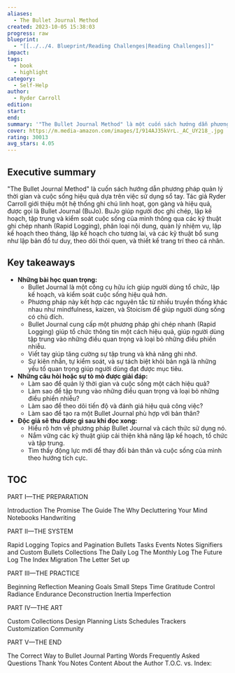 ```yaml
---
aliases:
  - The Bullet Journal Method
created: 2023-10-05 15:38:03
progress: raw
blueprint:
  - "[[../../4. Blueprint/Reading Challenges|Reading Challenges]]"
impact: 
tags:
  - book
  - highlight
category:
  - Self-Help
author:
  - Ryder Carroll
edition: 
start: 
end: 
summary: '"The Bullet Journal Method" là một cuốn sách hướng dẫn phương pháp quản lý thời gian và cuộc sống hiệu quả dựa trên việc sử dụng sổ tay. Tác giả Ryder Carroll giới thiệu một hệ thống ghi chú linh hoạt,  gọn gàng và  hiệu quả giúp người đọc ghi chép,  lập kế hoạch,  tập trung và  kiểm soát cuộc sống của mình.'
cover: https://m.media-amazon.com/images/I/914AJ35kVrL._AC_UY218_.jpg
rating: 30013
avg_stars: 4.05
---
```



## Executive summary

"The Bullet Journal Method" là cuốn sách hướng dẫn phương pháp quản lý thời gian và cuộc sống hiệu quả dựa trên việc sử dụng sổ tay. Tác giả Ryder Carroll giới thiệu một hệ thống ghi chú linh hoạt,  gọn gàng và  hiệu quả,  được gọi là Bullet Journal (BuJo). BuJo giúp người đọc ghi chép,  lập kế hoạch,  tập trung và  kiểm soát cuộc sống của mình thông qua các kỹ thuật ghi chép nhanh (Rapid Logging),  phân loại nội dung,  quản lý nhiệm vụ,  lập kế hoạch theo tháng,  lập kế hoạch cho tương lai,  và  các kỹ thuật bổ sung như lập bản đồ tư duy,  theo dõi thói quen,  và  thiết kế trang trí theo cá nhân.

## Key takeaways

* **Những bài học quan trọng:**
    * Bullet Journal là một công cụ hữu ích giúp người dùng  tổ chức,  lập kế hoạch,  và  kiểm soát cuộc sống hiệu quả hơn.
    *  Phương pháp này kết hợp các nguyên tắc từ nhiều truyền thống khác nhau như mindfulness,  kaizen,  và  Stoicism để giúp người dùng sống có chủ đích.
    *  Bullet Journal cung cấp một phương pháp ghi chép nhanh (Rapid Logging) giúp tổ chức thông tin một cách hiệu quả,  giúp người dùng tập trung vào những điều quan trọng và loại bỏ những điều phiền nhiễu.
    * Viết tay giúp tăng cường sự tập trung và khả năng ghi nhớ.
    *  Sự kiên nhẫn,  tự kiểm soát,  và  sự tách biệt khỏi bản ngã là những yếu tố quan trọng giúp người dùng đạt được mục tiêu.
* **Những câu hỏi hoặc sự tò mò được giải đáp:**
    *  Làm sao để quản lý thời gian và  cuộc sống một cách hiệu quả?
    *  Làm sao để tập trung vào những điều quan trọng và  loại bỏ những điều phiền nhiễu?
    *  Làm sao để theo dõi tiến độ và  đánh giá hiệu quả công việc?
    *  Làm sao để tạo ra một Bullet Journal phù hợp với bản thân?
* **Độc giả sẽ thu được gì sau khi đọc xong:**
    *  Hiểu rõ hơn về phương pháp Bullet Journal và  cách thức sử dụng nó.
    * Nắm vững các kỹ thuật  giúp cải thiện khả năng lập kế hoạch,  tổ chức và  tập trung.
    *  Tìm thấy động lực mới để  thay đổi bản thân và  cuộc sống của mình theo hướng tích cực.


## TOC

PART I—THE PREPARATION

Introduction
The Promise
The Guide
The Why
Decluttering Your Mind
Notebooks
Handwriting

PART II—THE SYSTEM

Rapid Logging
Topics and Pagination
Bullets
Tasks
Events
Notes
Signifiers and Custom Bullets
Collections
The Daily Log
The Monthly Log
The Future Log
The Index
Migration
The Letter
Set up

PART III—THE PRACTICE

Beginning
Reflection
Meaning
Goals
Small Steps
Time
Gratitude
Control
Radiance
Endurance
Deconstruction
Inertia
Imperfection

PART IV—THE ART

Custom Collections
Design
Planning
Lists
Schedules
Trackers
Customization
Community

PART V—THE END

The Correct Way to Bullet Journal
Parting Words
Frequently Asked Questions
Thank You
Notes
Content
About the Author
T.O.C. vs. Index:




